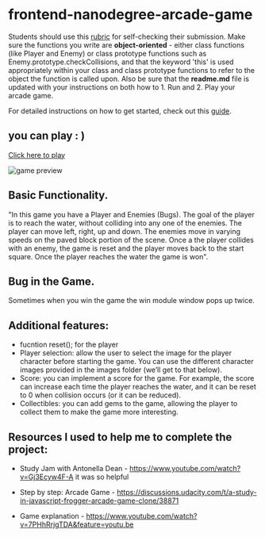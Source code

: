 frontend-nanodegree-arcade-game
===============================

Students should use this [rubric](https://review.udacity.com/#!/projects/2696458597/rubric) for self-checking their submission. Make sure the functions you write are **object-oriented** - either class functions (like Player and Enemy) or class prototype functions such as Enemy.prototype.checkCollisions, and that the keyword 'this' is used appropriately within your class and class prototype functions to refer to the object the function is called upon. Also be sure that the **readme.md** file is updated with your instructions on both how to 1. Run and 2. Play your arcade game.

For detailed instructions on how to get started, check out this [guide](https://docs.google.com/document/d/1v01aScPjSWCCWQLIpFqvg3-vXLH2e8_SZQKC8jNO0Dc/pub?embedded=true).

## you can play : )

[Click here to play]()

![game preview](https://github.com/mahmedtony73/arcadegame/blob/master/images/game.PNG "game preview")


## Basic Functionality.

"In this game you have a Player and Enemies (Bugs). The goal of the player is to reach the water, without colliding into any one of the enemies. The player can move left, right, up and down. The enemies move in varying speeds on the paved block portion of the scene. Once a the player collides with an enemy, the game is reset and the player moves back to the start square. Once the player reaches the water the game is won".

## Bug in the Game.

Sometimes when you win the game the win module window pops up twice.

## Additional features:


* fucntion reset(); for the player
* Player selection: allow the user to select the image for the player character before starting the game. You can use the different character images provided in the images folder (we’ll get to that below).
* Score: you can implement a score for the game. For example, the score can increase each time the player reaches the water, and it can be reset to 0 when collision occurs (or it can be reduced).
* Collectibles: you can add gems to the game, allowing the player to collect them to make the game more interesting.

## Resources I used to help me to complete the project:

- Study Jam with Antonella Dean - https://www.youtube.com/watch?v=Gj3Ecyw4F-A it was so helpful

- Step by step: Arcade Game - https://discussions.udacity.com/t/a-study-in-javascript-frogger-arcade-game-clone/38871

- Game explanation - https://www.youtube.com/watch?v=7PHhRrjgTDA&feature=youtu.be